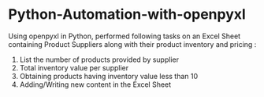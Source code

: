 # Python-Automation-with-openpyxl
Using openpyxl in Python, performed following tasks on an Excel Sheet containing Product Suppliers along with their product inventory and pricing :
1. List the number of products provided by supplier
2. Total inventory value per supplier
3. Obtaining products having inventory value less than 10
4. Adding/Writing new content in the Excel Sheet
